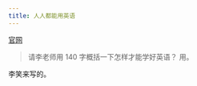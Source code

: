 ```yaml
---
title: 人人都能用英语
---
```

[官网](https://github.com/xiaolai/everyone-can-use-english)
> 请李老师用 140 字概括一下怎样才能学好英语？
> 用。

李笑来写的。
